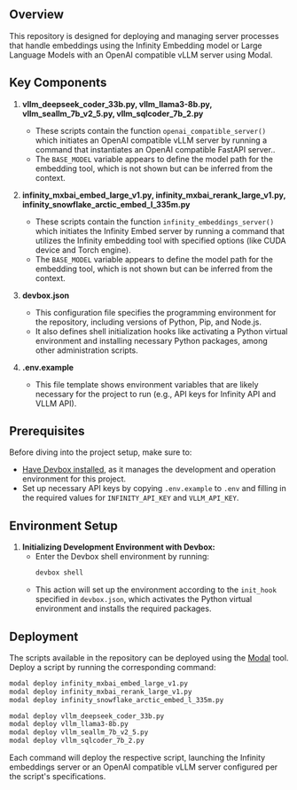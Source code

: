 ## Overview
This repository is designed for deploying and managing server processes that handle embeddings using the Infinity Embedding model or Large Language Models with an OpenAI compatible vLLM server using Modal.

## Key Components
1. **vllm_deepseek_coder_33b.py, vllm_llama3-8b.py, vllm_seallm_7b_v2_5.py, vllm_sqlcoder_7b_2.py**
   - These scripts contain the function `openai_compatible_server()` which initiates an OpenAI compatible vLLM server by running a command that instantiates an OpenAI compatible FastAPI server..
   - The `BASE_MODEL` variable appears to define the model path for the embedding tool, which is not shown but can be inferred from the context.

2. **infinity_mxbai_embed_large_v1.py, infinity_mxbai_rerank_large_v1.py, infinity_snowflake_arctic_embed_l_335m.py**
   - These scripts contain the function `infinity_embeddings_server()` which initiates the Infinity Embed server by running a command that utilizes the Infinity embedding tool with specified options (like CUDA device and Torch engine).
   - The `BASE_MODEL` variable appears to define the model path for the embedding tool, which is not shown but can be inferred from the context.

3. **devbox.json**
   - This configuration file specifies the programming environment for the repository, including versions of Python, Pip, and Node.js.
   - It also defines shell initialization hooks like activating a Python virtual environment and installing necessary Python packages, among other administration scripts.

4. **.env.example**
   - This file template shows environment variables that are likely necessary for the project to run (e.g., API keys for Infinity API and VLLM API).
   
## Prerequisites
Before diving into the project setup, make sure to:
- [Have Devbox installed](https://www.jetify.com/devbox/docs/installing_devbox/), as it manages the development and operation environment for this project.
- Set up necessary API keys by copying `.env.example` to `.env` and filling in the required values for `INFINITY_API_KEY` and `VLLM_API_KEY`.

## Environment Setup
1. **Initializing Development Environment with Devbox:**
   - Enter the Devbox shell environment by running:
     ```bash
     devbox shell
     ```
   - This action will set up the environment according to the `init_hook` specified in `devbox.json`, which activates the Python virtual environment and installs the required packages.

## Deployment
The scripts available in the repository can be deployed using the [Modal](https://modal.com/docs/examples/hello_world) tool. Deploy a script by running the corresponding command:
```bash
modal deploy infinity_mxbai_embed_large_v1.py
modal deploy infinity_mxbai_rerank_large_v1.py
modal deploy infinity_snowflake_arctic_embed_l_335m.py

modal deploy vllm_deepseek_coder_33b.py
modal deploy vllm_llama3-8b.py
modal deploy vllm_seallm_7b_v2_5.py
modal deploy vllm_sqlcoder_7b_2.py
```
Each command will deploy the respective script, launching the Infinity embeddings server or an OpenAI compatible vLLM server configured per the script's specifications.
